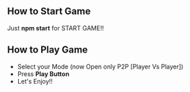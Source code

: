 ## How to Start Game
Just **npm start** for START GAME!!

## How to Play Game
- Select your Mode (now Open only P2P [Player Vs Player])
- Press **Play Button**
- Let's Enjoy!!

